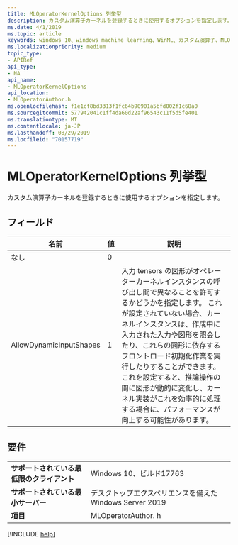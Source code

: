 ```yaml
---
title: MLOperatorKernelOptions 列挙型
description: カスタム演算子カーネルを登録するときに使用するオプションを指定します。
ms.date: 4/1/2019
ms.topic: article
keywords: windows 10、windows machine learning、WinML、カスタム演算子、MLOperatorKernelOptions
ms.localizationpriority: medium
topic_type:
- APIRef
api_type:
- NA
api_name:
- MLOperatorKernelOptions
api_location:
- MLOperatorAuthor.h
ms.openlocfilehash: f1e1cf8bd3313f1fc64b90901a5bfd002f1c68a0
ms.sourcegitcommit: 577942041c1ff4da60d22af96543c11f5d5fe401
ms.translationtype: MT
ms.contentlocale: ja-JP
ms.lasthandoff: 08/29/2019
ms.locfileid: "70157719"
---
```

# <a name="mloperatorkerneloptions-enum"></a>MLOperatorKernelOptions 列挙型

カスタム演算子カーネルを登録するときに使用するオプションを指定します。

## <a name="fields"></a>フィールド

| 名前 | 値 | 説明 |
|------|-------|-------------|
| なし | 0 | |
| AllowDynamicInputShapes | 1 | 入力 tensors の図形がオペレーターカーネルインスタンスの呼び出し間で異なることを許可するかどうかを指定します。 これが設定されていない場合、カーネルインスタンスは、作成中に入力された入力や図形を照会したり、これらの図形に依存するフロントロード初期化作業を実行したりすることができます。 これを設定すると、推論操作の間に図形が動的に変化し、カーネル実装がこれを効率的に処理する場合に、パフォーマンスが向上する可能性があります。 |

## <a name="requirements"></a>要件

| | |
|-|-|
| **サポートされている最低限のクライアント** | Windows 10、ビルド17763 |
| **サポートされている最小サーバー** | デスクトップエクスペリエンスを備えた Windows Server 2019 |
| **項目** | MLOperatorAuthor. h |

[!INCLUDE [help](../../includes/get-help.md)]
